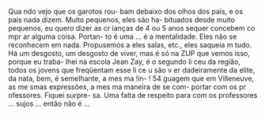 Qua ndo vejo que os garotos rou-
bam debaixo dos olhos dos pais, e os pais
nada dizem. Muito pequenos, eles são ha-
bituados desde muito pequenos, eu quero
dizer as cr ianças de 4 ou 5 anos sequer
concebem co mpr ar alguma coisa. Portan-
to é uma ... é a mentalidade. Eles não se
reconhecem em nada. Propusemos a eles
salas, etc., eles saqueia m tudo. Há um
desgosto, um desgosto de viver, mas é só
na ZUP que vemos isso, porque eu traba-
lhei na escola Jean Zay, é o segundo li ceu
da região, todos os jovens que freqüentam
esse li ce u são v er dadeiramente da elite,
da nata, bem, é semelhante, a mes ma !in-
! 54
guagem que em Villeneuve, as me smas
expressões, a mes ma maneira de se com-
portar com os pr ofessores. Fiquei surpre-
sa. Uma falta de respeito para com os
professores ... sujos ... então não é ...